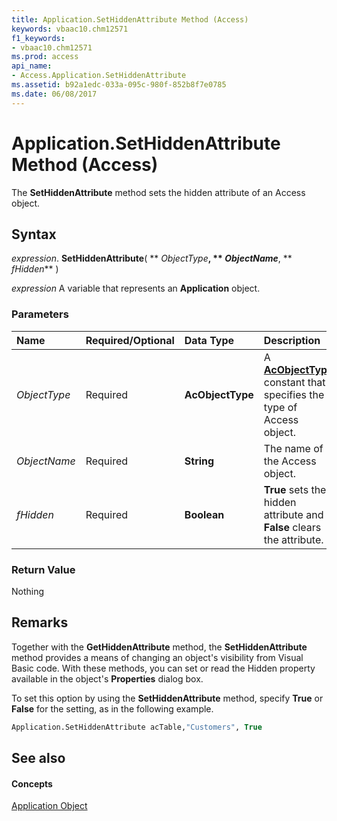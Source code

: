 ```yaml
---
title: Application.SetHiddenAttribute Method (Access)
keywords: vbaac10.chm12571
f1_keywords:
- vbaac10.chm12571
ms.prod: access
api_name:
- Access.Application.SetHiddenAttribute
ms.assetid: b92a1edc-033a-095c-980f-852b8f7e0785
ms.date: 06/08/2017
---
```



# Application.SetHiddenAttribute Method (Access)

The  **SetHiddenAttribute** method sets the hidden attribute of an Access object.


## Syntax

 _expression_. **SetHiddenAttribute**( ** _ObjectType_**, ** _ObjectName_**, ** _fHidden_** )

 _expression_ A variable that represents an **Application** object.


### Parameters



|**Name**|**Required/Optional**|**Data Type**|**Description**|
|:-----|:-----|:-----|:-----|
| _ObjectType_|Required|**AcObjectType**|A  **[AcObjectType](acobjecttype-enumeration-access.md)** constant that specifies the type of Access object.|
| _ObjectName_|Required|**String**|The name of the Access object.|
| _fHidden_|Required|**Boolean**|**True** sets the hidden attribute and **False** clears the attribute.|

### Return Value

Nothing


## Remarks

Together with the  **GetHiddenAttribute** method, the **SetHiddenAttribute** method provides a means of changing an object's visibility from Visual Basic code. With these methods, you can set or read the Hidden property available in the object's **Properties** dialog box.

To set this option by using the  **SetHiddenAttribute** method, specify **True** or **False** for the setting, as in the following example.




```vb
Application.SetHiddenAttribute acTable,"Customers", True
```


## See also


#### Concepts


[Application Object](application-object-access.md)

